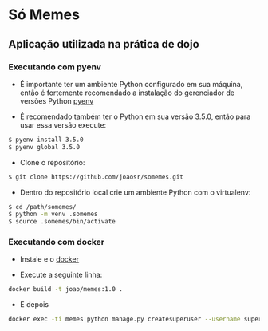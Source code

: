 # Só Memes

## Aplicação utilizada na prática de dojo

### Executando com pyenv
 - É importante ter um ambiente Python configurado em sua máquina, então é fortemente recomendado a instalação do gerenciador de versões Python <a href="https://github.com/yyuu/pyenv" target="blank">pyenv</a>
 
 - É recomendado também ter o Python em sua versão 3.5.0, então para usar essa versão execute:
 
```sh
$ pyenv install 3.5.0
$ pyenv global 3.5.0
```
 - Clone o repositório:

```sh
$ git clone https://github.com/joaosr/somemes.git
```

 - Dentro do repositório local crie um ambiente Python com o virtualenv:
 
```sh
$ cd /path/somemes/
$ python -m venv .somemes
$ source .somemes/bin/activate
```

### Executando com docker

- Instale e o <a href="https://docs.docker.com/engine/installation/" target="blank">docker</a>

- Execute a seguinte linha:
```sh
docker build -t joao/memes:1.0 .
```

- E depois

```sh
docker exec -ti memes python manage.py createsuperuser --username superuser --email user@mail
```
